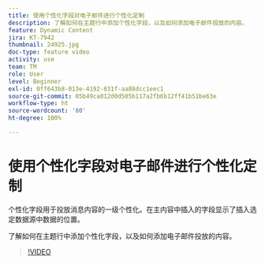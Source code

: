 ```yaml
---
title: 使用个性化字段对电子邮件进行个性化定制
description: 了解如何在主题行中添加个性化字段，以及如何添加电子邮件投放的内容。
feature: Dynamic Content
jira: KT-7942
thumbnail: 24925.jpg
doc-type: feature video
activity: use
team: TM
role: User
level: Beginner
exl-id: 0ff643b8-013e-4192-831f-aa88dcc1eec1
source-git-commit: 05b49ca012d0d505b117a2fb6b12ff41b51be63e
workflow-type: ht
source-wordcount: '80'
ht-degree: 100%

---
```


# 使用个性化字段对电子邮件进行个性化定制

个性化字段用于投放消息内容的一级个性化。在主内容中插入的字段显示了插入选定数据源中数据的位置。

了解如何在主题行中添加个性化字段，以及如何添加电子邮件投放的内容。

>[!VIDEO](https://video.tv.adobe.com/v/24925?quality=12&learn=on)
